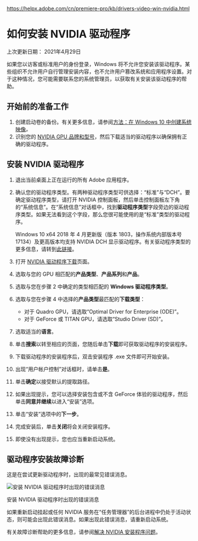 

https://helpx.adobe.com/cn/premiere-pro/kb/drivers-video-win-nvidia.html



# 如何安装 NVIDIA 驱动程序

上次更新日期： 2021年4月29日

如果您以访客或标准用户的身份登录，Windows 将不允许您安装该驱动程序。某些组织不允许用户自行管理安装内容，也不允许用户篡改系统和应用程序设置。对于这种情况，您可能需要联系您的系统管理员，以获取有关安装该驱动程序的帮助。

## 开始前的准备工作

1. 创建启动卷的备份。有关更多信息，请参阅[方法：在 Windows 10 中创建系统映像](https://answers.microsoft.com/en-us/windows/forum/windows_10/how-to-create-a-system-image-in-windows-10/84fa6683-e3ac-4e93-9139-368af9267869?auth=1)*。*
2. 识别您的 [NVIDIA GPU 品牌和型号](https://nvidia.custhelp.com/app/answers/detail/a_id/2040/~/identifying-the-graphics-card-model-and-device-id-in-a-pc.html)，然后下载适当的驱动程序以确保拥有正确的驱动程序。

## 安装 NVIDIA 驱动程序

1. 退出当前桌面上正在运行的所有 Adobe 应用程序。

2. 确认您的驱动程序类型。有两种驱动程序类型可供选择：“标准”与“DCH”。要确定驱动程序类型，请打开 NVIDIA 控制面板，然后单击控制面板左下角的“系统信息”。在“系统信息”对话框中，找到**驱动程序类型**字段旁边的驱动程序类型。如果无法看到这个字段，那么您很可能使用的是“标准”类型的驱动程序。

    

   Windows 10 x64 2018 年 4 月更新版（版本 1803，操作系统内部版本号 17134）及更高版本均支持 NVIDIA DCH 显示驱动程序。有关驱动程序类型的更多信息，请转到[此链接](https://nvidia.custhelp.com/app/answers/detail/a_id/4777)。

3. 打开 [NVIDIA 驱动程序下载](https://www.nvidia.com/Download/index.aspx?lang=cn)页面。

4. 选取与您的 GPU 相匹配的**产品类型**、**产品系列**和**产品**。

5. 选取与您在步骤 2 中确定的类型相匹配的 **Windows 驱动程序类型**。

6. 选取与您在步骤 4 中选择的**产品类型**最匹配的**下载类型**：

    

   - 对于 Quadro GPU，请选取“Optimal Driver for Enterprise (ODE)”。
   - 对于 GeForce 或 TITAN GPU，请选取“Studio Driver (SD)”。

7. 选取适当的**语言**。

8. 单击**搜索**以转至相应的页面，您随后单击**下载**即可获取驱动程序的安装程序。

9. 下载驱动程序的安装程序后，双击安装程序 .exe 文件即可开始安装。

10. 出现“用户帐户控制”对话框时，请单击**是**。

11. 单击**确定**以接受默认的提取路径。

12. 如果出现提示，您可以选择安装包含或不含 GeForce 体验的驱动程序，然后单击**同意并继续**以进入“安装”选项。

13. 单击“安装”选项中的**下一步**。

14. 完成安装后，单击**关闭**将会关闭安装程序。

15. 即使没有出现提示，您也应当重新启动系统。

## 驱动程序安装故障诊断

这是在尝试更新驱动程序时，出现的最常见错误消息。 

![安装 NVIDIA 驱动程序时出现的错误消息](https://helpx.adobe.com/content/dam/help/en/premiere-pro/kb/drivers-video-win-nvidia/jcr_content/main-pars/image/nvidia-installer.png.img.png)

安装 NVIDIA 驱动程序时出现的错误消息



如果重新启动挂起或任何 NVIDIA 服务在“任务管理器”的后台进程中仍处于活动状态，则可能会出现此错误消息。如果出现此错误消息，请重新启动系统。

有关故障诊断帮助的更多信息，请参阅[解决 NVIDIA 安装程序问题](https://nvidia.custhelp.com/app/answers/detail/a_id/4223/~/solving-nvidia-installer-issues)。